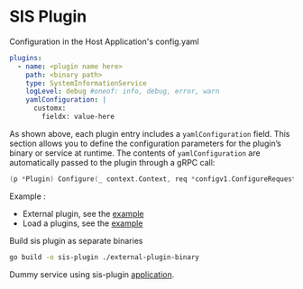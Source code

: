 # SIS Plugin 


Configuration in the Host Application's config.yaml

```yaml
plugins:
  - name: <plugin name here>
    path: <binary path>
    type: SystemInformationService
    logLevel: debug #oneof: info, debug, error, warn
    yamlConfiguration: |
      customx:
        fieldx: value-here
```

As shown above, each plugin entry includes a `yamlConfiguration` field. This section allows you to define the configuration 
parameters for the plugin’s binary or service at runtime. The contents of `yamlConfiguration` are automatically passed to the plugin through a gRPC call:
```go
(p *Plugin) Configure(_ context.Context, req *configv1.ConfigureRequest) (*configv1.ConfigureResponse, error)`.
```

Example :
- External plugin, see the [example](./external-plugin-binary/plugin.go)
- Load a plugins, see the [example](./internal/business/business.go)

Build sis plugin as separate binaries
```bash
go build -o sis-plugin ./external-plugin-binary
```

Dummy service using sis-plugin [application](./cmd/main.go).

